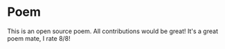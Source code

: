 # Poem
This is an open source poem. All contributions would be great!
It's a great poem mate, I rate 8/8!
